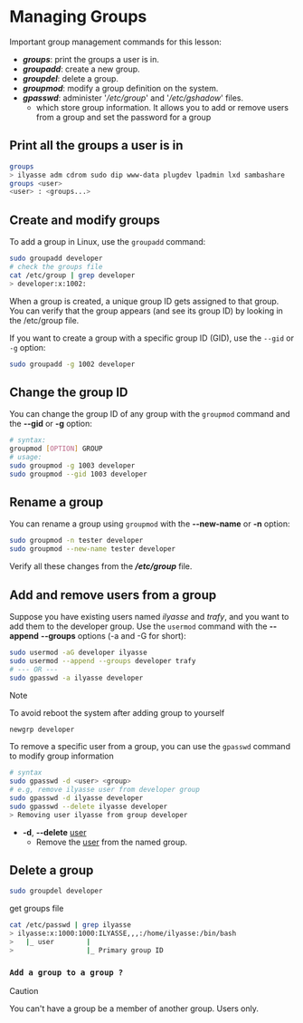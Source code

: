 # Managing Groups

Important group management commands for this lesson:

* **_groups_**: print the groups a user is in.
* **_groupadd_**: create a new group.
* **_groupdel_**: delete a group.
* **_groupmod_**: modify a group definition on the system.
* **_gpasswd_**: administer '_/etc/group_' and '_/etc/gshadow_' files.
    -  which store group information. It allows you to add or remove users from a group and set the password for a group

## Print all the groups a user is in

```bash
groups
> ilyasse adm cdrom sudo dip www-data plugdev lpadmin lxd sambashare
groups <user>
<user> : <groups...>
```

## Create and modify groups

To add a group in Linux, use the `groupadd` command:

```bash
sudo groupadd developer
# check the groups file
cat /etc/group | grep developer
> developer:x:1002:
```

When a group is created, a unique group ID gets assigned to that group. You can verify that the group appears (and see its group ID) by looking in the /etc/group file.

If you want to create a group with a specific group ID (GID), use the `--gid` or `-g` option:

```bash
sudo groupadd -g 1002 developer
```

## Change the group ID

You can change the group ID of any group with the `groupmod` command and the **--gid** or **-g** option:

```bash
# syntax:
groupmod [OPTION] GROUP
# usage:
sudo groupmod -g 1003 developer
sudo groupmod --gid 1003 developer
```

## Rename a group

You can rename a group using `groupmod` with the **--new-name** or **-n** option:

```bash
sudo groupmod -n tester developer
sudo groupmod --new-name tester developer
```

Verify all these changes from the **_/etc/group_** file.

## Add and remove users from a group

Suppose you have existing users named _ilyasse_ and _trafy_, and you want to add them to the developer group. Use the `usermod` command with the **--append** **--groups** options (-a and -G for short):

```bash
sudo usermod -aG developer ilyasse
sudo usermod --append --groups developer trafy
# --- OR ---
sudo gpasswd -a ilyasse developer
```
> [!NOTE]  
> To avoid reboot the system after adding group to yourself
> ```bash
> newgrp developer
> ```

To remove a specific user from a group, you can use the `gpasswd` command to modify group information

```bash
# syntax
sudo gpasswd -d <user> <group>
# e.g, remove ilyasse user from developer group
sudo gpasswd -d ilyasse developer
sudo gpasswd --delete ilyasse developer
> Removing user ilyasse from group developer
```

* **-d**, **--delete** <u>user</u>   
    * Remove the <u>user</u> from the named group.

## Delete a group

```bash
sudo groupdel developer
```

get groups file

```bash
cat /etc/passwd | grep ilyasse
> ilyasse:x:1000:1000:ILYASSE,,,:/home/ilyasse:/bin/bash
>   |_ user        |
>                  |_ Primary group ID
```

### `Add a group to a group ?`

> [!CAUTION]  
> You can't have a group be a member of another group. Users only.

